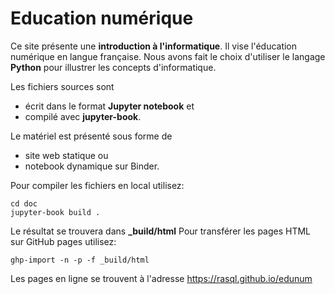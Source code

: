 # Education numérique

Ce site présente une **introduction à l'informatique**.
Il vise l'éducation numérique en langue française. 
Nous avons fait le choix d'utiliser le langage **Python** pour illustrer les concepts d'informatique.

Les fichiers sources sont 
- écrit dans le format **Jupyter notebook** et 
- compilé avec **jupyter-book**.

Le matériel est présenté sous forme de 
- site web statique ou 
- notebook dynamique sur Binder.

Pour compiler les fichiers en local utilisez:

```
cd doc
jupyter-book build .
```

Le résultat se trouvera dans **_build/html**
Pour transférer les pages HTML sur GitHub pages utilisez:

```
ghp-import -n -p -f _build/html
```
  
Les pages en ligne se trouvent à l'adresse
https://rasql.github.io/edunum